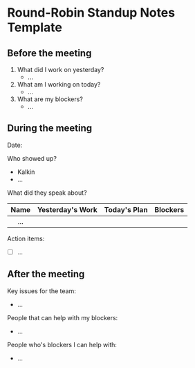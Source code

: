 # Round-Robin Standup Notes Template

## Before the meeting

1. What did I work on yesterday?
	- ...
2. What am I working on today?
 	- ...
3. What are my blockers?
	- ...

## During the meeting

Date: 

Who showed up?
- Kalkin
- ...

What did they speak about?

| Name     | Yesterday's Work | Today's Plan    | Blockers       |
| :------: | :--------------: | :-------------: | :------------: |
| ...      |                  |                 |                |

Action items:
- [ ] ...

## After the meeting

Key issues for the team:
- ...

People that can help with my blockers:
- ...

People who's blockers I can help with:
- ...
